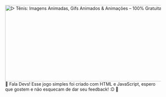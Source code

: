 <img src="https://www.imagensanimadas.com/data/media/172/tenis-imagem-animada-0041.gif" jsaction="load:XAeZkd;" jsname="HiaYvf" class="n3VNCb KAlRDb" alt="▷ Tênis: Imagens Animadas, Gifs Animados &amp; Animações – 100% Gratuitas!" data-noaft="1" style="width: 1000px; height: 248px; margin: 0px;">
🎾 Fala Devs! 
Esse jogo simples foi criado com HTML e JavaScript, espero que gostem e não esquecam de dar seu feedback! :D 🎾
